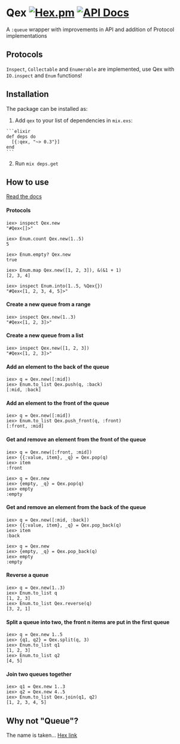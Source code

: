 # Qex [![Hex.pm](https://img.shields.io/hexpm/v/qex.svg)](https://hex.pm/packages/qex) [![API Docs](https://img.shields.io/badge/api-docs-blue.svg?style=flat)](https://hexdocs.pm/qex/Qex.html)

A `:queue` wrapper with improvements in API and addition of Protocol implementations

## Protocols

`Inspect`, `Collectable` and `Enumerable` are implemented,
use Qex with `IO.inspect` and `Enum` functions!

## Installation

The package can be installed as:

  1. Add `qex` to your list of dependencies in `mix.exs`:

    ```elixir
    def deps do
      [{:qex, "~> 0.3"}]
    end
    ```

  2. Run `mix deps.get`

## How to use

[Read the docs](https://hexdocs.pm/qex/Qex.html)

#### Protocols

    iex> inspect Qex.new
    "#Qex<[]>"

    iex> Enum.count Qex.new(1..5)
    5

    iex> Enum.empty? Qex.new
    true

    iex> Enum.map Qex.new([1, 2, 3]), &(&1 + 1)
    [2, 3, 4]

    iex> inspect Enum.into(1..5, %Qex{})
    "#Qex<[1, 2, 3, 4, 5]>"

#### Create a new queue from a range

    iex> inspect Qex.new(1..3)
    "#Qex<[1, 2, 3]>"

#### Create a new queue from a list

    iex> inspect Qex.new([1, 2, 3])
    "#Qex<[1, 2, 3]>"

#### Add an element to the back of the queue

    iex> q = Qex.new([:mid])
    iex> Enum.to_list Qex.push(q, :back)
    [:mid, :back]

#### Add an element to the front of the queue

    iex> q = Qex.new([:mid])
    iex> Enum.to_list Qex.push_front(q, :front)
    [:front, :mid]

#### Get and remove an element from the front of the queue

    iex> q = Qex.new([:front, :mid])
    iex> {{:value, item}, _q} = Qex.pop(q)
    iex> item
    :front

    iex> q = Qex.new
    iex> {empty, _q} = Qex.pop(q)
    iex> empty
    :empty

#### Get and remove an element from the back of the queue

    iex> q = Qex.new([:mid, :back])
    iex> {{:value, item}, _q} = Qex.pop_back(q)
    iex> item
    :back

    iex> q = Qex.new
    iex> {empty, _q} = Qex.pop_back(q)
    iex> empty
    :empty

#### Reverse a queue

    iex> q = Qex.new(1..3)
    iex> Enum.to_list q
    [1, 2, 3]
    iex> Enum.to_list Qex.reverse(q)
    [3, 2, 1]

#### Split a queue into two, the front n items are put in the first queue

    iex> q = Qex.new 1..5
    iex> {q1, q2} = Qex.split(q, 3)
    iex> Enum.to_list q1
    [1, 2, 3]
    iex> Enum.to_list q2
    [4, 5]


#### Join two queues together

    iex> q1 = Qex.new 1..3
    iex> q2 = Qex.new 4..5
    iex> Enum.to_list Qex.join(q1, q2)
    [1, 2, 3, 4, 5]



## Why not "Queue"?

The name is taken... [Hex link](https://hex.pm/packages/queue)
